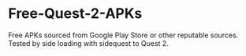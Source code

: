 # Free-Quest-2-APKs
Free APKs sourced from Google Play Store or other reputable sources. Tested by side loading with sidequest to Quest 2. 
